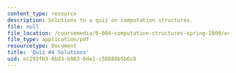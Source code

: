 ```yaml
---
content_type: resource
description: Solutions to a quiz on computation structures.
file: null
file_location: /coursemedia/6-004-computation-structures-spring-2009/ec293fb30bd3b9836de1c58888b5b6c8_MIT6_004s09_quiz04_sol.pdf
file_type: application/pdf
resourcetype: Document
title: 'Quiz #4 Solutions'
uid: ec293fb3-0bd3-b983-6de1-c58888b5b6c8
---
```

